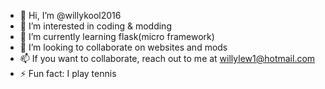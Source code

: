 - 👋 Hi, I’m @willykool2016
- 👀 I’m interested in coding & modding
- 🌱 I’m currently learning flask(micro framework)
- 💞️ I’m looking to collaborate on websites and mods
- 📫 If you want to collaborate, reach out to me at willylew1@hotmail.com
- ⚡ Fun fact: I play tennis

<!---
willykool2016/willykool2016 is a ✨ special ✨ repository because its `README.md` (this file) appears on your GitHub profile.
You can click the Preview link to take a look at your changes.
--->
